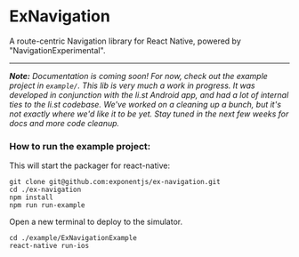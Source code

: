 # ExNavigation

A route-centric Navigation library for React Native, powered by "NavigationExperimental".

---

*__Note:__ Documentation is coming soon! For now, check out the example project in `example/`. This lib is very much a work in progress. It was developed in conjunction with the li.st Android app, and had a lot of internal ties to the li.st codebase. We've worked on a cleaning up a bunch, but it's not exactly where we'd like it to be yet. Stay tuned in the next few weeks for docs and more code cleanup.*

### How to run the example project:

This will start the packager for react-native:

```
git clone git@github.com:exponentjs/ex-navigation.git
cd ./ex-navigation
npm install
npm run run-example
```

Open a new terminal to deploy to the simulator.

```
cd ./example/ExNavigationExample
react-native run-ios
```

